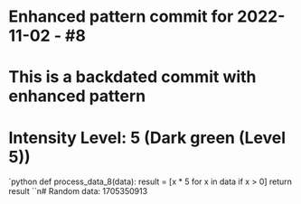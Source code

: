 ﻿# Enhanced pattern commit for 2022-11-02 - #8
# This is a backdated commit with enhanced pattern
# Intensity Level: 5 (Dark green (Level 5))
`python
def process_data_8(data):
    result = [x * 5 for x in data if x > 0]
    return result
``n# Random data: 1705350913

